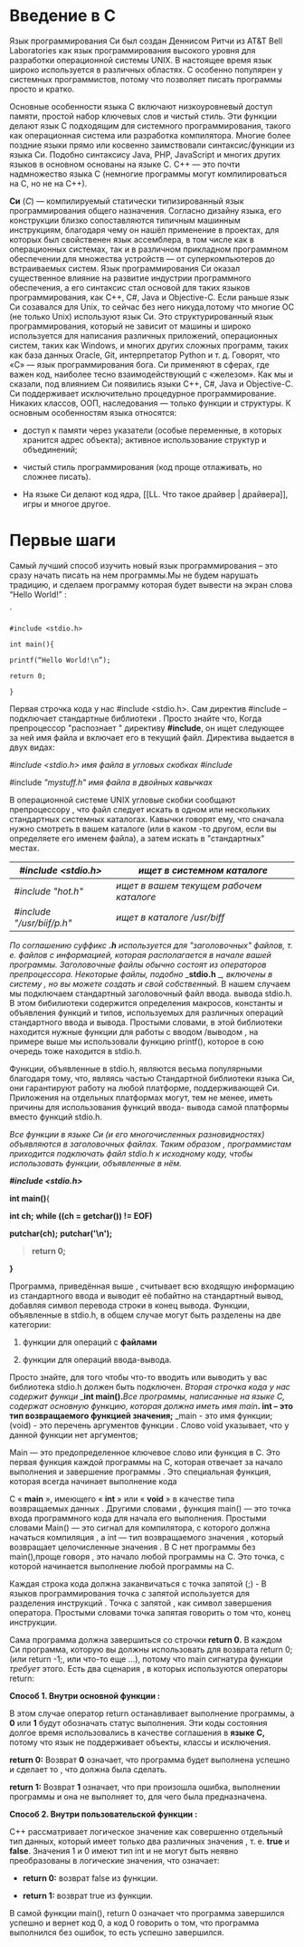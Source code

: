 # Введение в C

  

Язык программирования Cи был создан Деннисом Ритчи из AT&T Bell Laboratories как язык программирования высокого уровня для разработки операционной системы UNIX. В настоящее время язык широко используется в различных областях. C особенно популярен у системных программистов, потому что позволяет писать программы просто и кратко.

  

  

Основные особенности языка C включают низкоуровневый доступ памяти, простой набор ключевых слов и чистый стиль. Эти функции делают язык C подходящим для системного программирования, такого как операционная система или разработка компилятора. Многие более поздние языки прямо или косвенно заимствовали синтаксис/функции из языка Си. Подобно синтаксису Java, PHP, JavaScript и многих других языков в основном основаны на языке C. C++ — это почти надмножество языка C (немногие программы могут компилироваться на C, но не на C++).
 

  

**Си** (_C_) — компилируемый статически типизированный язык программирования общего назначения. Согласно дизайну языка, его конструкции близко сопоставляются типичным машинным инструкциям, благодаря чему он нашёл применение в проектах, для которых был свойственен язык ассемблера, в том числе как в операционных системах, так и в различном прикладном программном обеспечении для множества устройств — от суперкомпьютеров до встраиваемых систем. Язык программирования Си оказал существенное влияние на развитие индустрии программного обеспечения, а его синтаксис стал основой для таких языков программирования, как C++, C#, Java и Objective-C. Если раньше язык Си созавался для Unix, то сейчас без него никуда,потому что многие ОС (не только Unix) используют язык Си. Это структурированный язык программирования, который не зависит от машины и широко используется для написания различных приложений, операционных систем, таких как Windows, и многих других сложных программ, таких как база данных Oracle, Git, интерпретатор Python и т. д. Говорят, что «C» — язык программирования бога. Си применяют в сферах, где важен код, наиболее тесно взаимодействующий с «железом». Как мы и сказали, под влиянием Си появились языки C++, C#, Java и Objective-C. Си поддерживает исключительно процедурное программирование. Никаких классов, ООП, наследования — только функции и структуры. К основным особенностям языка относятся:

  

- доступ к памяти через указатели (особые переменные, в которых хранится адрес объекта); активное использование структур и объединений;
 
- чистый стиль программирования (код проще отлаживать, но сложнее писать).

- На языке Си делают код ядра, [[LL. Что такое драйвер | драйвера]], игры и многое другое.
  



# Первые шаги

  
Самый лучший способ изучить новый язык программирования – это сразу начать писать на нем программы.Мы не будем нарушать традицию, и сделаем программу которая будет вывести на экран слова “Hello World!” :

  
`
```
#include <stdio.h>

int main(){

printf(“Hello World!\n”);

return 0;

}

```

Первая строчка кода у нас #include <stdio.h>. Сам директив #include – подключает стандартные библиотеки . Просто знайте что, Когда препроцессор "распознает " директиву **#include**, он ищет следующее за ней имя файла и включает его в текущий файл. Директива выдается в двух видах:

  

_#include <stdio.h>     имя файла в_ _угловых скобках #include_

  

#include _"mystuff.h"    имя файла в двойных_ _кавычках_

  
В операционной системе UNIX угловые скобки сообщают препроцессору , что файл следует искать в одном или нескольких стандартных системных каталогах. Кавычки говорят ему, что сначала нужно смотреть в вашем каталоге (или в каком -то другом, если вы определяете его именем файла), а затем искать в "стандартных" местах.

| _#include_  _<stdio.h>_          | _ищет в системном каталоге_             |
| -------------------------------- | --------------------------------------- |
| _#include_    _"hot.h"_          | _ищет в вашем текущем рабочем каталоге_ |
| _#include_     _"/usr/biif/p.h"_ |   _ищет в каталоге /usr/biff_                                      |



_По соглашению суффикс_ _**.h**_ _используется для "заголовочных" файлов, т. е. файлов с информацией, которая располагается в начале вашей программы. Заголовочные файлы обычно состоят из операторов препроцессора. Некоторые файлы, подобно_ _**stdio.h** __, включены в систему , но вы можете создать и свой_ _собственный._  В  нашем случаем мы подключаем стандартный заголовочный файл ввода. вывода stdio.h. В этом бибилиотеки содержится определения макросов, константы и объявления функций и типов, используемых для различных операций стандартного ввода и вывода. Простыми словами, в этой библиотеки находится нужные функции для работы с вводом /выводом , на примере выше мы использовали функцию printf(), которое в сою очередь тоже находится в stdio.h.

Функции, объявленные в stdio.h, являются весьма популярными благодаря тому, что, являясь частью Стандартной библиотеки языка Си, они гарантируют работу на любой платформе, поддерживающей Си. Приложения на отдельных платформах могут, тем не менее, иметь причины для использования функций ввода- вывода самой платформы вместо функций stdio.h.
  

_Все функции в языке Си (и его многочисленных разновидностях) объявляются в заголовочных файлах. Таким образом , программистам приходится подключать файл stdio.h к исходному коду, чтобы использовать функции, объявленные в нём._

>
_**#include <stdio.h>**_
>
**int main()**{
>
  **int ch;**
  **while ((ch = getchar()) != EOF)**
>
 **putchar(ch);**
 **putchar('\n');**
>
>**return 0;**
>
**}**

  

Программа, приведённая выше , считывает всю входящую информацию из стандартного ввода и выводит её побайтно на стандартный вывод, добавляя символ перевода строки в конец вывода. Функции, объявленные в stdio.h, в общем случае могут быть разделены на две категории: 

1. функции для операций с **файлами** 

2. функции для операций ввода-вывода.

 
 Просто знайте, для того чтобы что-то вводить или выводить у вас библиотека stdio.h должен быть подключен. _Вторая строчка кода у нас содержит функци_ _**int main().**_Все программы, написанные на языке C, содержат основную функцию, которая должна иметь имя main_**. int – это тип возвращаемого функцией значения;** _main - это имя функции; (void) - это перечень аргументов функции . Слово void указывает, что у данной функции нет аргументов;  

Main — это предопределенное ключевое слово или функция в C. Это первая функция каждой программы на C, которая отвечает за начало выполнения и завершение программы . Это специальная функция, которая всегда начинает выполнение кода

C « **main** », имеющего « **int** » или « **void** » в качестве типа возвращаемых данных . Другими словами , функция main() — это точка входа программного кода для начала его выполнения. Простыми словами Main() — это сигнал для компилятора, с которого должна начаться компиляция , а int — тип возвращаемого значения , который возвращает целочисленные значения . В C нет программы без main(),проще говоря , это начало любой программы на C. Это точка, с которой начинается выполнение любой программы на C. 

Каждая строка кода должна заканвичаться с точка запятой (;) - В языков программирования точка с запятой используется для разделения инструкций . Точка с запятой , как символ завершения оператора. Простыми словами точка запятая говорить о том что, конец инструкции.

Cама программа должна завершиться со строчки **return 0.** В каждом Cи программа, которую вы должны использовать для возврата return 0;(или return -1;, или что-то еще ...), потому что main сигнатура функции _требует_ этого. Есть два сценария , в которых используются операторы return:



**Способ 1. Внутри основной функции :**

В этом случае оператор return останавливает выполнение программы, а **0** или **1** будут обозначать статус выполнения. Эти коды состояния долгое время использовались в качестве соглашения в **языке C,** потому что язык не поддерживает объекты, классы и исключения.  

**return 0:** Возврат **0** означает, что программа будет выполнена успешно и сделает то , что должна была сделать.

**return 1:** Возврат **1** означает, что при произошла ошибка, выполнении программы и она не выполняет то, для чего была предназначена.

  

**Способ 2. Внутри пользовательской функции :**

  

  

C++ рассматривает логическое значение как совершенно отдельный тип данных, который имеет только два различных значения , т. е. **true** и **false**. Значения 1 и 0 имеют тип int и не могут быть неявно преобразованы в логические значения, что означает:

- **return 0:** возврат false из функции.

- **return 1:** возврат true из функции.


В  самой функции main(), return 0 означает что программа завершился успешно и вернет код 0, а код 0 говорить о том, что программа выполнился без ошибок, то есть успешно завершился.
    

  

